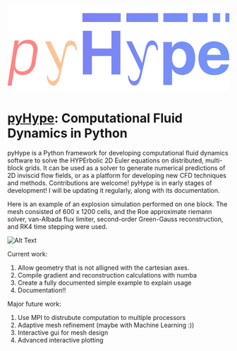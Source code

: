 ![Alt Text](/logo.png)

# [pyHype](https://github.com/momokhalil/pyHype): Computational Fluid Dynamics in Python

pyHype is a Python framework for developing computational fluid dynamics software to solve the HYPErbolic 2D Euler equations on distributed, multi-block grids. It can be used as a solver to generate numerical predictions of 2D inviscid flow fields, or as a platform for developing new CFD techniques and methods. Contributions are welcome! pyHype is in early stages of development! I will be updating it regularly, along with its documentation.

Here is an example of an explosion simulation performed on one block. The mesh consisted of 600 x 1200 cells, and the Roe approximate riemann solver, van-Albada flux limiter, second-order Green-Gauss reconstruction, and RK4 time stepping were used.

![Alt Text](/examples/explosion.gif)

Current work:
1. Allow geometry that is not alligned with the cartesian axes.
2. Compile gradient and reconstruction calculations with numba
3. Create a fully documented simple example to explain usage
4. Documentation!!

Major future work:
1. Use MPI to distrubute computation to multiple processors
2. Adaptive mesh refinement (maybe with Machine Learning :))
3. Interactive gui for mesh design
4. Advanced interactive plotting
